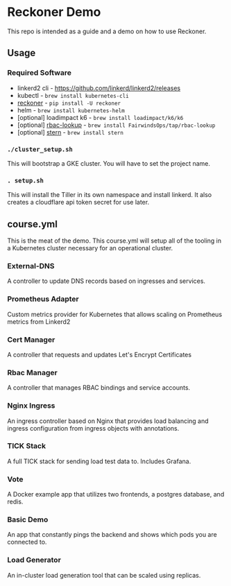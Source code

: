 # Reckoner Demo

This repo is intended as a guide and a demo on how to use Reckoner.

## Usage

### Required Software

* linkerd2 cli - https://github.com/linkerd/linkerd2/releases
* kubectl - `brew install kubernetes-cli`
* [reckoner](https://github.com/FairwindsOps/reckoner) - `pip install -U reckoner`
* helm - `brew install kubernetes-helm`
* [optional] loadimpact k6 - `brew install loadimpact/k6/k6`
* [optional] [rbac-lookup](https://github.com/FairwindsOps/rbac-lookup) - `brew install FairwindsOps/tap/rbac-lookup`
* [optional] [stern](https://github.com/wercker/stern) - `brew install stern`

### `./cluster_setup.sh`

This will bootstrap a GKE cluster.  You will have to set the project name.

### `. setup.sh`

This will install the Tiller in its own namespace and install linkerd. It also creates a cloudflare api token secret for use later.

## course.yml

This is the meat of the demo.  This course.yml will setup all of the tooling in a Kubernetes cluster necessary for an operational cluster.

### External-DNS

A controller to update DNS records based on ingresses and services.

### Prometheus Adapter

Custom metrics provider for Kubernetes that allows scaling on Prometheus metrics from Linkerd2

### Cert Manager

A controller that requests and updates Let's Encrypt Certificates

### Rbac Manager

A controller that manages RBAC bindings and service accounts.

### Nginx Ingress

An ingress controller based on Nginx that provides load balancing and ingress configuration from ingress objects with annotations.

### TICK Stack

A full TICK stack for sending load test data to.  Includes Grafana.

### Vote

A Docker example app that utilizes two frontends, a postgres database, and redis.

### Basic Demo

An app that constantly pings the backend and shows which pods you are connected to.

### Load Generator

An in-cluster load generation tool that can be scaled using replicas.
